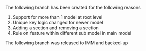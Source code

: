 The following branch has been created for the following reasons 

1. Support for more than 1 model at root level 
2. Unique key logic changed for newer model 
3. Adding a section and removing a section
4. Rule on feature within different sub model in main model 

The following branch was released to IMM and backed-up
